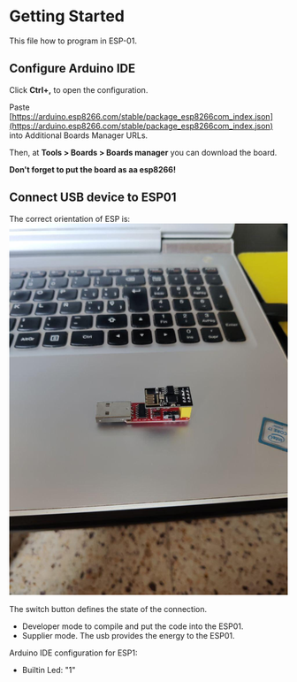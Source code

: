 # Getting Started

This file how to program in ESP-01.

## Configure Arduino IDE
Click **Ctrl+,** to open the configuration.

Paste [https://arduino.esp8266.com/stable/package_esp8266com_index.json](https://arduino.esp8266.com/stable/package_esp8266com_index.json)
into Additional Boards Manager URLs.

Then, at **Tools > Boards > Boards manager** you can download the board.

**Don't forget to put the board as aa esp8266!**

## Connect USB device to ESP01

The correct orientation of ESP is:
![ESP01USB](../img/usb-esp1.jpg)

The switch button defines the state of the connection.

- Developer mode to compile and put the code into the ESP01.
- Supplier mode. The usb provides the energy to the ESP01.

Arduino IDE configuration for ESP1:
- Builtin Led: "1"



